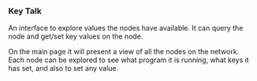 
### Key Talk
An interface to explore values the nodes have available. It can query the node and get/set key values on the node.

On the main page it will present a view of all the nodes on the network. Each node can be explored to see what program it is running, what keys it has set, and also to set any value.

